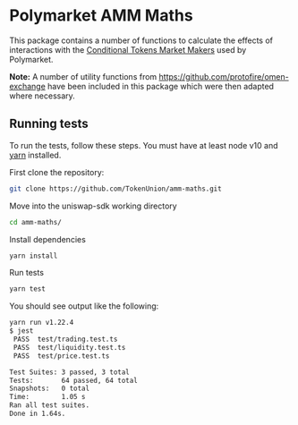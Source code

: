 # Polymarket AMM Maths

This package contains a number of functions to calculate the effects of interactions with the [Conditional Tokens Market Makers](https://github.com/TokenUnion/conditional-tokens-market-makers) used by Polymarket.


**Note:** A number of utility functions from https://github.com/protofire/omen-exchange have been included in this package which were then adapted where necessary.

## Running tests

To run the tests, follow these steps. You must have at least node v10 and [yarn](https://yarnpkg.com/) installed.

First clone the repository:

```sh
git clone https://github.com/TokenUnion/amm-maths.git
```

Move into the uniswap-sdk working directory

```sh
cd amm-maths/
```

Install dependencies

```sh
yarn install
```

Run tests

```sh
yarn test
```

You should see output like the following:

```sh
yarn run v1.22.4
$ jest
 PASS  test/trading.test.ts
 PASS  test/liquidity.test.ts
 PASS  test/price.test.ts

Test Suites: 3 passed, 3 total
Tests:       64 passed, 64 total
Snapshots:   0 total
Time:        1.05 s
Ran all test suites.
Done in 1.64s.
```
